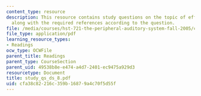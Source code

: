 ```yaml
---
content_type: resource
description: This resource contains study questions on the topic of efferent control
  along with the required references according to the question.
file: /media/courses/hst-721-the-peripheral-auditory-system-fall-2005/cfa38c82216c359b16879a4c70f5d55f_study_qs_ds_8.pdf
file_type: application/pdf
learning_resource_types:
- Readings
ocw_type: OCWFile
parent_title: Readings
parent_type: CourseSection
parent_uid: 49538b8e-e474-a4d7-2401-ec9475a929d3
resourcetype: Document
title: study_qs_ds_8.pdf
uid: cfa38c82-216c-359b-1687-9a4c70f5d55f
---
```

